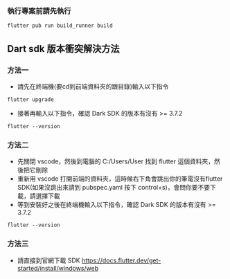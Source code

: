 ### 執行專案前請先執行
```
flutter pub run build_runner build
```

## Dart sdk 版本衝突解決方法

### 方法一

- 請先在終端機(要cd到前端資料夾的跟目錄)輸入以下指令
```
flutter upgrade
```
- 接著再輸入以下指令，確認 Dark SDK 的版本有沒有 >= 3.7.2
```
flutter --version
```

### 方法二

- 先關閉 vscode，然後到電腦的 C:/Users/User 找到 flutter 這個資料夾，然後把它刪除
- 重新用 vscode 打開前端的資料夾，這時候右下角會跳出你的筆電沒有flutter SDK(如果沒跳出來請到 pubspec.yaml 按下 control+s)，會問你要不要下載，請選擇下載
- 等到安裝好之後在終端機輸入以下指令，確認 Dark SDK 的版本有沒有 >= 3.7.2
```
flutter --version
```

### 方法三

- 請直接到官網下載 SDK
https://docs.flutter.dev/get-started/install/windows/web
